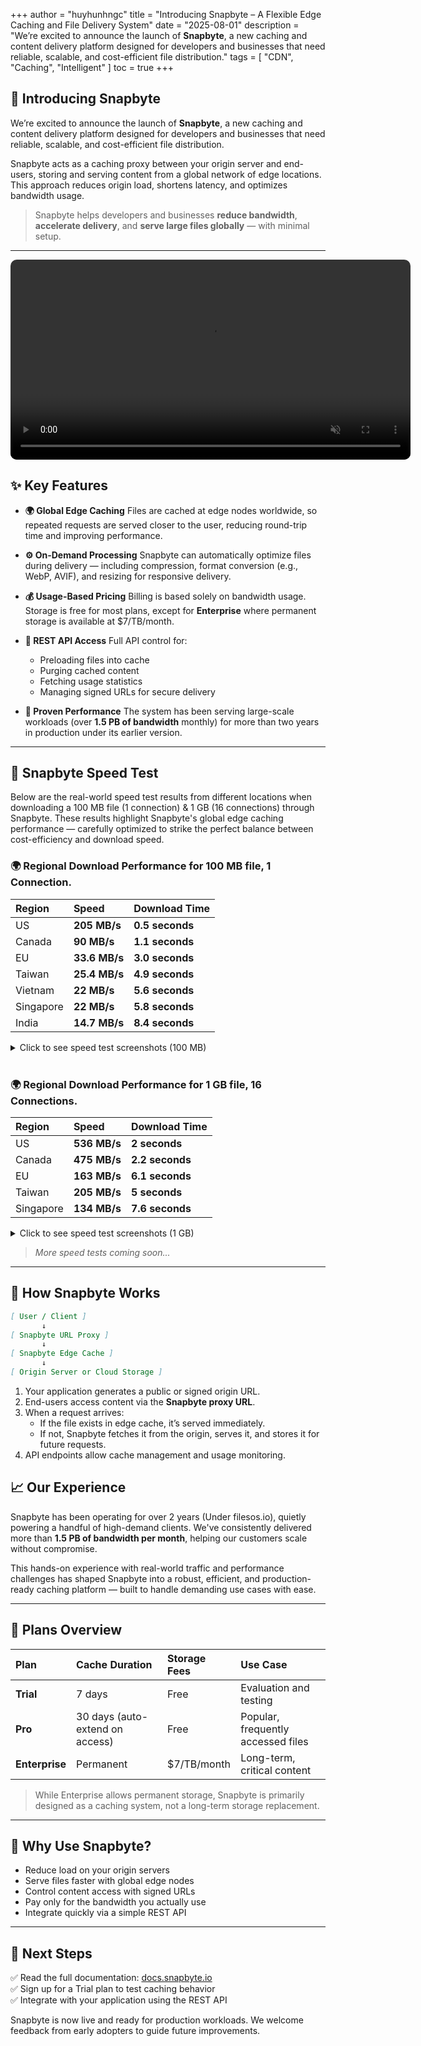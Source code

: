 +++
author = "huyhunhngc"
title = "Introducing Snapbyte – A Flexible Edge Caching and File Delivery System"
date = "2025-08-01"
description = "We’re excited to announce the launch of **Snapbyte**, a new caching and content delivery platform designed for developers and businesses that need reliable, scalable, and cost-efficient file distribution."
tags = [
    "CDN", "Caching", "Intelligent"
]
toc = true
+++

## 🚀 Introducing Snapbyte

We’re excited to announce the launch of **Snapbyte**, a new caching and content delivery platform designed for developers and businesses that need reliable, scalable, and cost-efficient file distribution.

Snapbyte acts as a caching proxy between your origin server and end-users, storing and serving content from a global network of edge locations. This approach reduces origin load, shortens latency, and optimizes bandwidth usage.

> Snapbyte helps developers and businesses **reduce bandwidth**, **accelerate delivery**, and **serve large files globally** — with minimal setup.

---

<video
   src="https://cdn.ifateam.dev/snapbyte.mp4"
   width="640"
   controls
   autoplay
   muted
   style="display: block; margin: auto; border-radius: 10px;">
      Your browser does not support the video tag.
</video>
## ✨ Key Features

* **🌍 Global Edge Caching**
    Files are cached at edge nodes worldwide, so repeated requests are served closer to the user, reducing round-trip time and improving performance.

* **⚙️ On-Demand Processing**
    Snapbyte can automatically optimize files during delivery — including compression, format conversion (e.g., WebP, AVIF), and resizing for responsive delivery.

* **💰 Usage-Based Pricing**
    Billing is based solely on bandwidth usage. Storage is free for most plans, except for **Enterprise** where permanent storage is available at $7/TB/month.

* **🔌 REST API Access**
    Full API control for:
    * Preloading files into cache
    * Purging cached content
    * Fetching usage statistics
    * Managing signed URLs for secure delivery

* **💪 Proven Performance**
    The system has been serving large-scale workloads (over **1.5 PB of bandwidth** monthly) for more than two years in production under its earlier version.

---

## 🚀 Snapbyte Speed Test

Below are the real-world speed test results from different locations when downloading a 100 MB file (1 connection) & 1 GB (16 connections) through Snapbyte. These results highlight Snapbyte's global edge caching performance — carefully optimized to strike the perfect balance between cost-efficiency and download speed.

### **🌍 Regional Download Performance for 100 MB file, 1 Connection.**

| Region | Speed | Download Time |
| :--- | :--- | :--- |
| US | **205 MB/s** | **0.5 seconds** |
| Canada | **90 MB/s** | **1.1 seconds** |
| EU | **33.6 MB/s** | **3.0 seconds** |
| Taiwan | **25.4 MB/s** | **4.9 seconds** |
| Vietnam | **22 MB/s** | **5.6 seconds** |
| Singapore | **22 MB/s** | **5.8 seconds** |
| India | **14.7 MB/s** | **8.4 seconds** |

<details>
  <summary>Click to see speed test screenshots (100 MB)</summary>
  <p><strong>1. US</strong></p>
  <img src="https://api.apidog.com/api/v1/projects/991601/resources/358435/image-preview" alt="US Speed Test">
  <p><strong>2. Canada</strong></p>
  <img src="https://api.apidog.com/api/v1/projects/991601/resources/358436/image-preview" alt="Canada Speed Test">
  <p><strong>3. EU</strong></p>
  <img src="https://api.apidog.com/api/v1/projects/991601/resources/358442/image-preview" alt="EU Speed Test">
  <p><strong>4. Taiwan</strong></p>
  <img src="https://api.apidog.com/api/v1/projects/991601/resources/358438/image-preview" alt="Taiwan Speed Test">
  <p><strong>5. Delhi</strong></p>
  <img src="https://api.apidog.com/api/v1/projects/991601/resources/358439/image-preview" alt="India Speed Test">
  <p><strong>6. Singapore</strong></p>
  <img src="https://api.apidog.com/api/v1/projects/991601/resources/358440/image-preview" alt="Singapore Speed Test">
  <p><strong>7. Vietnam</strong></p>
  <img src="https://api.apidog.com/api/v1/projects/991601/resources/358441/image-preview" alt="Vietnam Speed Test">
</details>

<br>

### **🌍 Regional Download Performance for 1 GB file, 16 Connections.**

| Region | Speed | Download Time |
| :--- | :--- | :--- |
| US | **536 MB/s** | **2 seconds** |
| Canada | **475 MB/s** | **2.2 seconds** |
| EU | **163 MB/s** | **6.1 seconds** |
| Taiwan | **205 MB/s** | **5 seconds** |
| Singapore | **134 MB/s** | **7.6 seconds** |

<details>
  <summary>Click to see speed test screenshots (1 GB)</summary>
  <p><strong>1. US</strong></p>
  <img src="https://api.apidog.com/api/v1/projects/991601/resources/358670/image-preview" alt="US Speed Test 1GB">
  <p><strong>2. EU</strong></p>
  <img src="https://api.apidog.com/api/v1/projects/991601/resources/358671/image-preview" alt="EU Speed Test 1GB">
  <p><strong>3. Canada</strong></p>
  <img src="https://api.apidog.com/api/v1/projects/991601/resources/358672/image-preview" alt="Canada Speed Test 1GB">
  <p><strong>4. Taiwan</strong></p>
  <img src="https://api.apidog.com/api/v1/projects/991601/resources/358673/image-preview" alt="Taiwan Speed Test 1GB">
  <p><strong>5. Singapore</strong></p>
  <img src="https://api.apidog.com/api/v1/projects/991601/resources/358674/image-preview" alt="Singapore Speed Test 1GB">
</details>

> *More speed tests coming soon...*

---

## 🔧 How Snapbyte Works

```md
[ User / Client ]
       ↓
[ Snapbyte URL Proxy ]
       ↓
[ Snapbyte Edge Cache ]
       ↓
[ Origin Server or Cloud Storage ]
````

1.  Your application generates a public or signed origin URL.
2.  End-users access content via the **Snapbyte proxy URL**.
3.  When a request arrives:
      * If the file exists in edge cache, it’s served immediately.
      * If not, Snapbyte fetches it from the origin, serves it, and stores it for future requests.
4.  API endpoints allow cache management and usage monitoring.



## 📈 Our Experience

Snapbyte has been operating for over 2 years (Under filesos.io), quietly powering a handful of high-demand clients. We've consistently delivered more than **1.5 PB of bandwidth per month**, helping our customers scale without compromise.

This hands-on experience with real-world traffic and performance challenges has shaped Snapbyte into a robust, efficient, and production-ready caching platform — built to handle demanding use cases with ease.

-----

## 💸 Plans Overview

| Plan | Cache Duration | Storage Fees | Use Case |
| :--- | :--- | :--- | :--- |
| **Trial** | 7 days | Free | Evaluation and testing |
| **Pro** | 30 days (auto-extend on access) | Free | Popular, frequently accessed files |
| **Enterprise** | Permanent | $7/TB/month | Long-term, critical content |

> While Enterprise allows permanent storage, Snapbyte is primarily designed as a caching system, not a long-term storage replacement.

-----

## 🤔 Why Use Snapbyte?

  - Reduce load on your origin servers
  - Serve files faster with global edge nodes
  - Control content access with signed URLs
  - Pay only for the bandwidth you actually use
  - Integrate quickly via a simple REST API

-----

## 🎯 Next Steps

✅ Read the full documentation: [docs.snapbyte.io](https://docs.snapbyte.io/)  
✅ Sign up for a Trial plan to test caching behavior  
✅ Integrate with your application using the REST API

Snapbyte is now live and ready for production workloads.
We welcome feedback from early adopters to guide future improvements.
